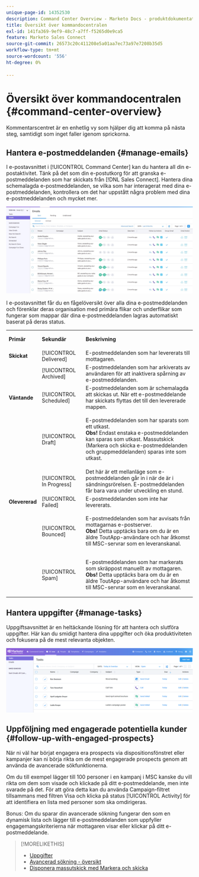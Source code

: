 ```yaml
---
unique-page-id: 14352530
description: Command Center Overview - Marketo Docs - produktdokumentation
title: Översikt över kommandocentralen
exl-id: 141fa369-9ef9-48c7-a7ff-f5265d0e9ca5
feature: Marketo Sales Connect
source-git-commit: 26573c20c411208e5a01aa7ec73a97e7208b35d5
workflow-type: tm+mt
source-wordcount: '556'
ht-degree: 0%

---
```


# Översikt över kommandocentralen {#command-center-overview}

Kommentarscentret är en enhetlig vy som hjälper dig att komma på nästa steg, samtidigt som inget faller igenom sprickorna.

## Hantera e-postmeddelanden {#manage-emails}

I e-postavsnittet i [!UICONTROL Command Center] kan du hantera all din e-postaktivitet. Tänk på det som din e-postutkorg för att granska e-postmeddelanden som har skickats från [!DNL Sales Connect]. Hantera dina schemalagda e-postmeddelanden, se vilka som har interagerat med dina e-postmeddelanden, kontrollera om det har uppstått några problem med dina e-postmeddelanden och mycket mer.

![](assets/command-center-overview-1.png)

I e-postavsnittet får du en fågelöversikt över alla dina e-postmeddelanden och förenklar deras organisation med primära flikar och underflikar som fungerar som mappar där dina e-postmeddelanden lagras automatiskt baserat på deras status.

<table>
 <colgroup>
  <col>
  <col>
  <col>
 </colgroup>
 <tbody>
  <tr>
   <td title="Bakgrundsfärg: Grå"><p title=""><strong><span>Primär</span> </strong></p></td>
   <td title="Bakgrundsfärg: Grå"><p title=""><strong><span>Sekundär</span> </strong></p></td>
   <td title="Bakgrundsfärg: Grå"><p title=""><strong><span>Beskrivning</span> </strong></p></td>
  </tr>
  <tr>
   <td title="Bakgrundsfärg : Blå"><strong title="">Skickat</strong></td>
   <td title="Bakgrundsfärg : Blå">[!UICONTROL Delivered]</td>
   <td title="Bakgrundsfärg : Blå">E-postmeddelanden som har levererats till mottagaren.</td>
  </tr>
  <tr>
   <td title="Bakgrundsfärg : Blå"><br></td>
   <td title="Bakgrundsfärg : Blå">[!UICONTROL Archived]</td>
   <td title="Bakgrundsfärg : Blå">E-postmeddelanden som har arkiverats av användaren för att inaktivera spårning av e-postmeddelanden.</td>
  </tr>
  <tr>
   <td title="Bakgrundsfärg: Grå"><strong title="">Väntande</strong></td>
   <td title="Bakgrundsfärg: Grå">[!UICONTROL Scheduled]</td>
   <td title="Bakgrundsfärg: Grå">E-postmeddelanden som är schemalagda att skickas ut. När ett e-postmeddelande har skickats flyttas det till den levererade mappen.</td>
  </tr>
  <tr>
   <td title="Bakgrundsfärg: Grå"><br></td>
   <td title="Bakgrundsfärg: Grå">[!UICONTROL Draft]</td>
   <td title="Bakgrundsfärg: Grå"><p>E-postmeddelanden som har sparats som ett utkast.<br><strong>Obs!</strong> Endast enstaka e-postmeddelanden kan sparas som utkast. Massutskick (Markera och skicka e-postmeddelanden och gruppmeddelanden) sparas inte som utkast.</p></td>
  </tr>
  <tr>
   <td title="Bakgrundsfärg: Grå"><br></td>
   <td title="Bakgrundsfärg: Grå">[!UICONTROL In Progress]</td>
   <td title="Bakgrundsfärg: Grå">Det här är ett mellanläge som e-postmeddelanden går in i när de är i sändningsrörelsen. E-postmeddelanden får bara vara under utveckling en stund.</td>
  </tr>
  <tr>
   <td title="Bakgrundsfärg : Blå"><strong title="">Olevererad</strong></td>
   <td title="Bakgrundsfärg : Blå">[!UICONTROL Failed]</td>
   <td title="Bakgrundsfärg : Blå">E-postmeddelanden som inte har levererats.</td>
  </tr>
  <tr>
   <td title="Bakgrundsfärg : Blå"><br></td>
   <td title="Bakgrundsfärg : Blå">[!UICONTROL Bounced]</td>
   <td title="Bakgrundsfärg : Blå"><p>E-postmeddelanden som har avvisats från mottagarnas e-postserver. <br><strong>Obs!</strong> Detta upptäcks bara om du är en äldre ToutApp-användare och har åtkomst till MSC-servrar som en leveranskanal.</p></td>
  </tr>
  <tr>
   <td title="Bakgrundsfärg : Blå"><br></td>
   <td title="Bakgrundsfärg : Blå">[!UICONTROL Spam]</td>
   <td title="Bakgrundsfärg : Blå"><p>E-postmeddelanden som har markerats som skräppost manuellt av mottagaren.<br><strong>Obs!</strong> Detta upptäcks bara om du är en äldre ToutApp-användare och har åtkomst till MSC-servrar som en leveranskanal.</p></td>
  </tr>
 </tbody>
</table>

## Hantera uppgifter {#manage-tasks}

Uppgiftsavsnittet är en heltäckande lösning för att hantera och slutföra uppgifter. Här kan du smidigt hantera dina uppgifter och öka produktiviteten och fokusera på de mest relevanta objekten.

![](assets/command-center-overview-2.png)

## Uppföljning med engagerade potentiella kunder {#follow-up-with-engaged-prospects}

När ni väl har börjat engagera era prospects via dispositionsfönstret eller kampanjer kan ni börja rikta om de mest engagerade prospects genom att använda de avancerade sökfunktionerna.

Om du till exempel lägger till 100 personer i en kampanj i MSC kanske du vill rikta om dem som visade och klickade på ditt e-postmeddelande, men inte svarade på det. För att göra detta kan du använda Campaign-filtret tillsammans med filtren Visa och klicka på status [!UICONTROL Activity] för att identifiera en lista med personer som ska omdirigeras.

Bonus: Om du sparar din avancerade sökning fungerar den som en dynamisk lista och lägger till e-postmeddelanden som uppfyller engagemangskriterierna när mottagaren visar eller klickar på ditt e-postmeddelande.

>[!MORELIKETHIS]
>
>* [Uppgifter](/help/marketo/product-docs/marketo-sales-connect/tasks/syncing-sales-connect-tasks-with-salesforce-for-the-first-time.md)
>* [Avancerad sökning - översikt](/help/marketo/product-docs/marketo-sales-connect/email/command-center/advanced-search-overview.md)
>* [Disponera massutskick med Markera och skicka](/help/marketo/product-docs/marketo-sales-connect/email/using-the-compose-window/composing-bulk-emails-with-select-and-send.md)
